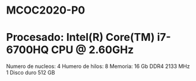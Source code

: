 # MCOC2020-P0
# Procesado: Intel(R) Core(TM) i7-6700HQ CPU @ 2.60GHz
Numero de nucleos: 4
Humero de hilos: 8
Memoria: 16 Gb DDR4 2133 MHz
1 Disco duro 512 GB
